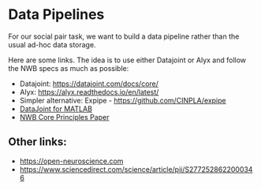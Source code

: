 # Data Pipelines

For our social pair task, we want to build a data pipeline rather than the usual ad-hoc data storage. 

Here are some links. The idea is to use either Datajoint or Alyx and follow the NWB specs as much as possible:

* Datajoint: https://datajoint.com/docs/core/
* Alyx: https://alyx.readthedocs.io/en/latest/
* Simpler alternative: Expipe - https://github.com/CINPLA/expipe
* [DataJoint for MATLAB](https://github.com/datajoint/datajoint-matlab)
* [NWB Core Principles Paper](https://www.researchgate.net/publication/346669999_Core_principles_for_the_implementation_of_the_neurodata_without_borders_data_standard)


## Other links:

* https://open-neuroscience.com
* https://www.sciencedirect.com/science/article/pii/S2772528622000346
